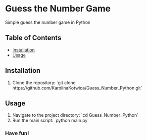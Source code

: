 <h1>Guess the Number Game</h1>

<p>Simple guess the number game in Python</p>

<h2>Table of Contents</h2>
<ul>
  <li><a href='#installation'>Installation</a></li>
  <li><a href='#usage'>Usage</a></li>
</ul>

<h2 id='installation'>Installation</h2>
<ol>
  <li>Clone the repository: `git clone https://github.com/KarolinaKotwica/Guess_Number_Python.git`</li>
</ol>

<h2 id='usage'>Usage</h2>
<ol>
  <li>Navigate to the project directory: `cd Guess_Number_Python`</li>
  <li>Run the main script: `python main.py`</li>
</ol>

<h3>Have fun!</h3>

